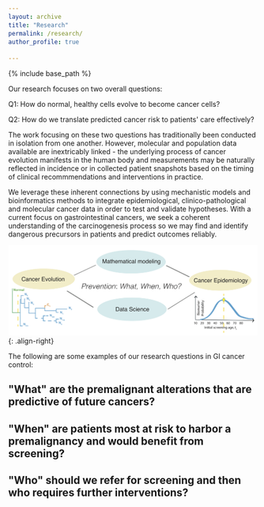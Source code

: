 ```yaml
---
layout: archive
title: "Research"
permalink: /research/
author_profile: true

---
```


{% include base_path %}

Our research focuses on two overall questions:

Q1: How do normal, healthy cells evolve to become cancer cells?

Q2: How do we translate predicted cancer risk to patients' care effectively?

The work focusing on these two questions has traditionally been conducted in isolation from one another. However, molecular and population data available are inextricably linked - the underlying process of cancer evolution manifests in the human body and measurements may be naturally reflected in incidence or in collected patient snapshots based on the timing of clinical recommmendations and interventions in practice.

We leverage these inherent connections by using mechanistic models and bioinformatics methods to integrate epidemiological, clinico-pathological and molecular cancer data in order to test and validate hypotheses. With a current focus on gastrointestinal cancers, we seek a coherent understanding of the carcinogenesis process so we may find and identify dangerous precursors in patients and predict outcomes reliably.


![logo-right](/images/QCC_motivation_simple_14July2020.png){: .align-right}

The following are some examples of our research questions in GI cancer control:

<h2>"What" are the premalignant alterations that are predictive of future cancers? </h2>

<h2>"When" are patients most at risk to harbor a premalignancy and would benefit from screening? </h2>

<h2>"Who" should we refer for screening and then who requires further interventions? </h2>
